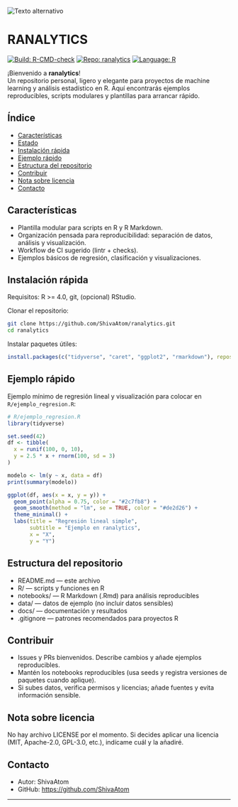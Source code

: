 ![Texto alternativo](Git/ranalitycs.png)
# RANALYTICS

[![Build: R-CMD-check](https://github.com/ShivaAtom/ranalytics/actions/workflows/r-check.yml/badge.svg)](https://github.com/ShivaAtom/ranalytics/actions)
[![Repo: ranalytics](https://img.shields.io/badge/repo-ranalytics-blue.svg)](https://github.com/ShivaAtom/ranalytics)
[![Language: R](https://img.shields.io/badge/language-R-276DC3.svg)](https://www.r-project.org/)

¡Bienvenido a **ranalytics**!  
Un repositorio personal, ligero y elegante para proyectos de machine learning y análisis estadístico en R. Aquí encontrarás ejemplos reproducibles, scripts modulares y plantillas para arrancar rápido.

## Índice
- [Características](#caracter%C3%ADsticas)
- [Estado](#estado)
- [Instalación rápida](#instalaci%C3%B3n-r%C3%A1pida)
- [Ejemplo rápido](#ejemplo-r%C3%A1pido)
- [Estructura del repositorio](#estructura-del-repositorio)
- [Contribuir](#contribuir)
- [Nota sobre licencia](#nota-sobre-licencia)
- [Contacto](#contacto)

## Características
- Plantilla modular para scripts en R y R Markdown.
- Organización pensada para reproducibilidad: separación de datos, análisis y visualización.
- Workflow de CI sugerido (lintr + checks).
- Ejemplos básicos de regresión, clasificación y visualizaciones.

## Instalación rápida
Requisitos: R >= 4.0, git, (opcional) RStudio.

Clonar el repositorio:
```bash
git clone https://github.com/ShivaAtom/ranalytics.git
cd ranalytics
```

Instalar paquetes útiles:
```r
install.packages(c("tidyverse", "caret", "ggplot2", "rmarkdown"), repos = "https://cloud.r-project.org")
```

## Ejemplo rápido
Ejemplo mínimo de regresión lineal y visualización para colocar en `R/ejemplo_regresion.R`:

```r
# R/ejemplo_regresion.R
library(tidyverse)

set.seed(42)
df <- tibble(
  x = runif(100, 0, 10),
  y = 2.5 * x + rnorm(100, sd = 3)
)

modelo <- lm(y ~ x, data = df)
print(summary(modelo))

ggplot(df, aes(x = x, y = y)) +
  geom_point(alpha = 0.75, color = "#2c7fb8") +
  geom_smooth(method = "lm", se = TRUE, color = "#de2d26") +
  theme_minimal() +
  labs(title = "Regresión lineal simple",
       subtitle = "Ejemplo en ranalytics",
       x = "X",
       y = "Y")
```

## Estructura del repositorio
- README.md — este archivo
- R/ — scripts y funciones en R
- notebooks/ — R Markdown (.Rmd) para análisis reproducibles
- data/ — datos de ejemplo (no incluir datos sensibles)
- docs/ — documentación y resultados
- .gitignore — patrones recomendados para proyectos R

## Contribuir
- Issues y PRs bienvenidos. Describe cambios y añade ejemplos reproducibles.
- Mantén los notebooks reproducibles (usa seeds y registra versiones de paquetes cuando aplique).
- Si subes datos, verifica permisos y licencias; añade fuentes y evita información sensible.

## Nota sobre licencia
No hay archivo LICENSE por el momento. Si decides aplicar una licencia (MIT, Apache-2.0, GPL-3.0, etc.), indícame cuál y la añadiré.

## Contacto
- Autor: ShivaAtom  
- GitHub: https://github.com/ShivaAtom

---
